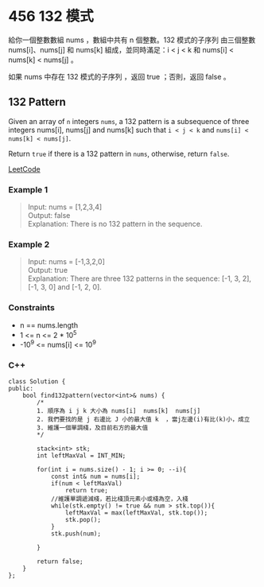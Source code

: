 # 456 132 模式

給你一個整數數組 nums ，數組中共有 n 個整數。132 模式的子序列 由三個整數 nums[i]、nums[j] 和 nums[k] 組成，並同時滿足：i < j < k 和 nums[i] < nums[k] < nums[j] 。

如果 nums 中存在 132 模式的子序列 ，返回 true ；否則，返回 false 。

##  132 Pattern

Given an array of `n` integers `nums`, a 132 pattern is a subsequence of three integers nums[i], nums[j] and nums[k] such that `i < j < k` and `nums[i] < nums[k] < nums[j]`.

Return `true` if there is a 132 pattern in `nums`, otherwise, return `false`.

[LeetCode](https://leetcode.cn/problems/132-pattern/)

### Example 1

> Input: nums = [1,2,3,4]  
Output: false  
Explanation: There is no 132 pattern in the sequence.  

### Example 2

> Input: nums = [-1,3,2,0]  
Output: true  
Explanation: There are three 132 patterns in the sequence: [-1, 3, 2], [-1, 3, 0] and [-1, 2, 0].


### Constraints

* n == nums.length
* 1 <= n <= 2 * 10<sup>5</sup>
* -10<sup>9</sup> <= nums[i] <= 10<sup>9</sup>

### C++ 

```
class Solution {
public:
    bool find132pattern(vector<int>& nums) {
        /*
        1. 順序為 i j k 大小為 nums[i]  nums[k]  nums[j]
        2. 我們要找的是 j 右邊比 J 小的最大值 k  ，當j左邊(i)有比(k)小，成立
        3. 維護一個單調棧，及目前右方的最大值 
        */

        stack<int> stk;
        int leftMaxVal = INT_MIN;

        for(int i = nums.size() - 1; i >= 0; --i){
            const int& num = nums[i];
            if(num < leftMaxVal)
                return true;
            //維護單調遞減棧，若比棧頂元素小或棧為空，入棧            
            while(stk.empty() != true && num > stk.top()){
                leftMaxVal = max(leftMaxVal, stk.top());
                stk.pop();
            }
            stk.push(num);
            
        }

        return false;
    }
};
```